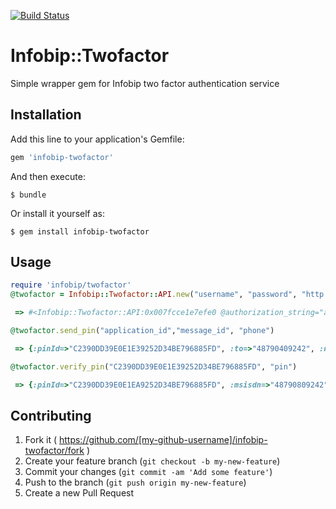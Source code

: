 [![Build Status](https://travis-ci.org/visualitypl/infobip-twofactor.svg?branch=master)](https://travis-ci.org/visualitypl/infobip-twofactor.svg?branch=master)



# Infobip::Twofactor

Simple wrapper gem for Infobip two factor authentication service

## Installation

Add this line to your application's Gemfile:

```ruby
gem 'infobip-twofactor'
```

And then execute:

    $ bundle

Or install it yourself as:

    $ gem install infobip-twofactor

## Usage

```ruby
require 'infobip/twofactor'
@twofactor = Infobip::Twofactor::API.new("username", "password", "http://oneapi-test.infobip.com/2fa/1")

 => #<Infobip::Twofactor::API:0x007fcce1e7efe0 @authorization_string="aXBwZG9rOjRAU2tLMipf", @auth=#<Crib::API:0x007fcce1e7ee78 @_agent=<Sawyer::Agent http://oneapi-test.infobip.com/2fa/1>, @_last_response=#<Sawyer::Response: 200 @rels={} @data="\"d02f4d9a2d9fb5a70b827819823254b8-9d48e592-db4a-4a70-95f0-59b5a49f48d4\"">>, @api_key="d02f4d9a2d9fb5a70b827819823254b8-9d48e592-db4a-4a70-95f0-59b5a49f4edd4", @api=#<Crib::API:0x007fcce1f8c0b8 @_agent=<Sawyer::Agent http://oneapi-test.infobip.com/2fa/1>>>

@twofactor.send_pin("application_id","message_id", "phone")

 => {:pinId=>"C2390DD39E0E1E39252D34BE796885FD", :to=>"48790409242", :ncStatus=>"NC_DESTINATION_UNKNOWN", :smsStatus=>"MESSAGE_SENT"}

@twofactor.verify_pin("C2390DD39E0E1E39252D34BE796885FD", "pin")

 => {:pinId=>"C2390DD39E0E1EA9252D34BE796885FD", :msisdn=>"48790809242", :verified=>true, :attemptsRemaining=>0}

```

## Contributing

1. Fork it ( https://github.com/[my-github-username]/infobip-twofactor/fork )
2. Create your feature branch (`git checkout -b my-new-feature`)
3. Commit your changes (`git commit -am 'Add some feature'`)
4. Push to the branch (`git push origin my-new-feature`)
5. Create a new Pull Request
